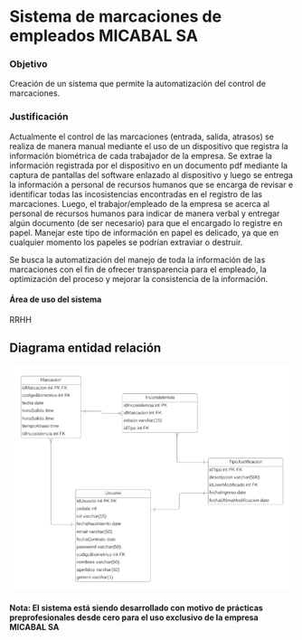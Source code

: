 # Sistema de marcaciones de empleados MICABAL SA
### Objetivo
  Creación de un sistema que permite la automatización del control de marcaciones.
### Justificación
  Actualmente el control de las marcaciones (entrada, salida, atrasos) se realiza de manera manual mediante el uso de un dispositivo que registra la información biométrica de cada trabajador de la empresa. Se extrae la información registrada por el dispositivo en un documento pdf mediante la captura de pantallas del software enlazado al dispositivo y luego se entrega la información a personal de recursos humanos que se encarga de revisar e identificar todas las incosistencias encontradas en el registro de las marcaciones. Luego, el trabajor/empleado de la empresa se acerca al personal de recursos humanos para indicar de manera verbal y entregar algún documento (de ser necesario) para que el encargado lo registre en papel. Manejar este tipo de información en papel es delicado, ya que en cualquier momento los papeles se podrían extraviar o destruir.
  
  Se busca la automatización del manejo de toda la información de las marcaciones con el fin de ofrecer transparencia para el empleado, la optimización del proceso y mejorar la consistencia de la información.
#### Área de uso del sistema
  RRHH
## Diagrama entidad relación
![image info](archivos/DiagramaER.png)


#### Nota: El sistema está siendo desarrollado con motivo de prácticas preprofesionales desde cero para el uso exclusivo de la empresa MICABAL SA
